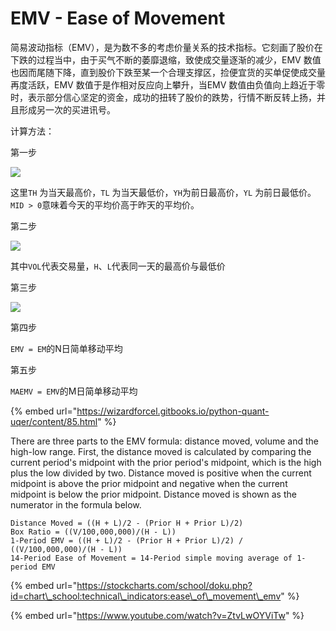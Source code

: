# EMV - Ease of Movement

 简易波动指标（EMV），是为数不多的考虑价量关系的技术指标。它刻画了股价在下跌的过程当中，由于买气不断的萎靡退缩，致使成交量逐渐的减少，EMV 数值也因而尾随下降，直到股价下跌至某一个合理支撑区，捡便宜货的买单促使成交量再度活跃，EMV 数值于是作相对反应向上攀升，当EMV 数值由负值向上趋近于零时，表示部分信心坚定的资金，成功的扭转了股价的跌势，行情不断反转上扬，并且形成另一次的买进讯号。

计算方法：

第一步

![](https://wizardforcel.gitbooks.io/python-quant-uqer/content/img/20160730113450.jpg)

这里`TH` 为当天最高价，`TL` 为当天最低价，`YH`为前日最高价，`YL` 为前日最低价。`MID > 0`意味着今天的平均价高于昨天的平均价。

第二步

![](https://wizardforcel.gitbooks.io/python-quant-uqer/content/img/20160730113520.jpg)

其中`VOL`代表交易量，`H`、`L`代表同一天的最高价与最低价

第三步

![](https://wizardforcel.gitbooks.io/python-quant-uqer/content/img/20160730113539.jpg)

第四步

`EMV = EM`的N日简单移动平均

第五步

`MAEMV = EMV`的M日简单移动平均

{% embed url="https://wizardforcel.gitbooks.io/python-quant-uqer/content/85.html" %}

There are three parts to the EMV formula: distance moved, volume and the high-low range. First, the distance moved is calculated by comparing the current period's midpoint with the prior period's midpoint, which is the high plus the low divided by two. Distance moved is positive when the current midpoint is above the prior midpoint and negative when the current midpoint is below the prior midpoint. Distance moved is shown as the numerator in the formula below.

```text
Distance Moved = ((H + L)/2 - (Prior H + Prior L)/2) 
Box Ratio = ((V/100,000,000)/(H - L))
1-Period EMV = ((H + L)/2 - (Prior H + Prior L)/2) / ((V/100,000,000)/(H - L))
14-Period Ease of Movement = 14-Period simple moving average of 1-period EMV

```

{% embed url="https://stockcharts.com/school/doku.php?id=chart\_school:technical\_indicators:ease\_of\_movement\_emv" %}

{% embed url="https://www.youtube.com/watch?v=ZtvLwOYViTw" %}

